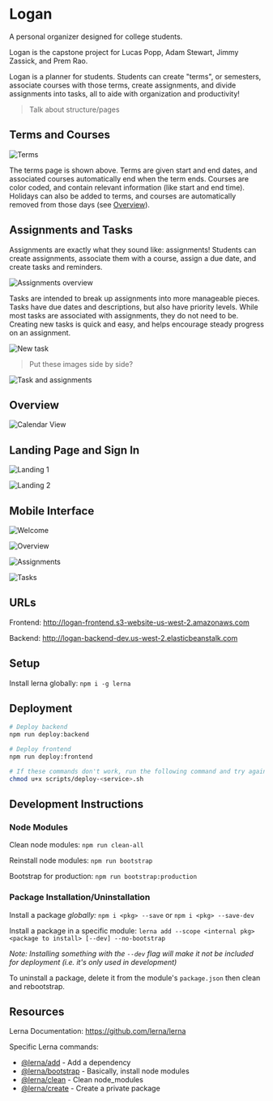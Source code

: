 # Logan

A personal organizer designed for college students.

Logan is the capstone project for Lucas Popp, Adam Stewart, Jimmy Zassick, and Prem Rao.

Logan is a planner for students. Students can create "terms", or semesters, associate courses with those terms, create assignments, and divide assignments into tasks, all to aide with organization and productivity!

> Talk about structure/pages

## Terms and Courses

![Terms](./screenshots/Terms.png)

The terms page is shown above. Terms are given start and end dates, and associated courses automatically end when the term ends. Courses are color coded, and contain relevant information (like start and end time). Holidays can also be added to terms, and courses are automatically removed from those days (see [Overview](#overview)).

## Assignments and Tasks
Assignments are exactly what they sound like: assignments! Students can create assignments, associate them with a course, assign a due date, and create tasks and reminders.

![Assignments overview](./screenshots/Assignments.png)

Tasks are intended to break up assignments into more manageable pieces. Tasks have due dates and descriptions, but also have priority levels. While most tasks are associated with assignments, they do not need to be. Creating new tasks is quick and easy, and helps encourage steady progress on an assignment.

![New task](./screenshots/Newtask.png)

> Put these images side by side?

![Task and assignments](./screenshots/Tasks.png)

## Overview

![Calendar View](./screenshots/Overview.png)

## Landing Page and Sign In

![Landing 1](./screenshots/Landing1.png)

![Landing 2](./screenshots/Landing2.png)

## Mobile Interface

![Welcome](./screenshots/mobile/welcome.bmp)

![Overview](./screenshots/mobile/overview.bmp)

![Assignments](./screenshots/mobile/assignments.bmp)

![Tasks](./screenshots/mobile/tasks.bmp)

## URLs

Frontend: http://logan-frontend.s3-website-us-west-2.amazonaws.com

Backend: http://logan-backend-dev.us-west-2.elasticbeanstalk.com

## Setup

Install lerna globally: `npm i -g lerna`

## Deployment

```bash
# Deploy backend
npm run deploy:backend

# Deploy frontend
npm run deploy:frontend

# If these commands don't work, run the following command and try again
chmod u+x scripts/deploy-<service>.sh
```

## Development Instructions

### Node Modules

Clean node modules: `npm run clean-all`

Reinstall node modules: `npm run bootstrap`

Bootstrap for production: `npm run bootstrap:production`

### Package Installation/Uninstallation

Install a package _globally:_ `npm i <pkg> --save` or `npm i <pkg> --save-dev`

Install a package in a specific module: `lerna add --scope <internal pkg> <package to install> [--dev] --no-bootstrap`

*Note: Installing something with the `--dev` flag will make it not be included for deployment (i.e. it's only used in development)*

To uninstall a package, delete it from the module's `package.json` then clean and rebootstrap.

## Resources

Lerna Documentation: https://github.com/lerna/lerna

Specific Lerna commands:
- [@lerna/add](https://github.com/lerna/lerna/tree/master/commands/add#readme) - Add a dependency
- [@lerna/bootstrap](https://github.com/lerna/lerna/tree/master/commands/bootstrap#readme) - Basically, install node modules
- [@lerna/clean](https://github.com/lerna/lerna/tree/master/commands/clean#readme) - Clean node_modules
- [@lerna/create](https://github.com/lerna/lerna/tree/master/commands/create#readme) - Create a private package
